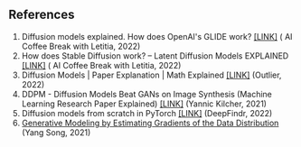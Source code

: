## References
1. Diffusion models explained. How does OpenAI's GLIDE work? [[LINK]](https://youtu.be/344w5h24-h8) (
AI Coffee Break with Letitia, 2022)
2. How does Stable Diffusion work? – Latent Diffusion Models EXPLAINED [[LINK]](https://youtu.be/J87hffSMB60) (
AI Coffee Break with Letitia, 2022)
3. Diffusion Models | Paper Explanation | Math Explained [[LINK]](https://youtu.be/HoKDTa5jHvg) (Outlier, 2022)
4. DDPM - Diffusion Models Beat GANs on Image Synthesis (Machine Learning Research Paper Explained) [[LINK]](https://youtu.be/W-O7AZNzbzQ) (Yannic Kilcher, 2021)
5. Diffusion models from scratch in PyTorch [[LINK]](https://youtu.be/a4Yfz2FxXiY) (DeepFindr, 2022)
6. [Generative Modeling by Estimating Gradients of the Data Distribution](https://yang-song.net/blog/2021/score) (Yang Song, 2021)
